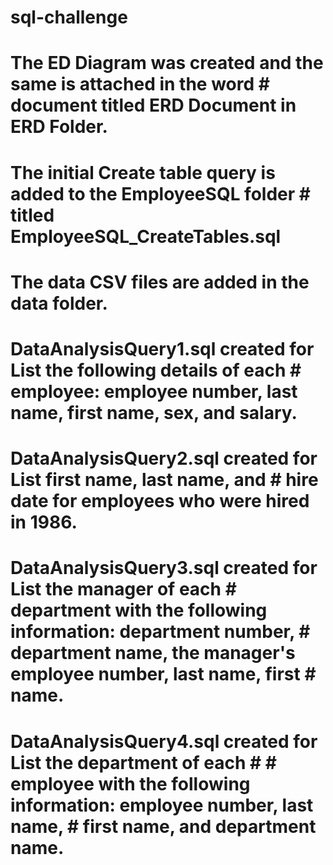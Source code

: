 # sql-challenge

# The ED Diagram was created and the same is attached in the word # document titled ERD Document in ERD Folder. 

# The initial Create table query is added to the EmployeeSQL folder # titled EmployeeSQL_CreateTables.sql

# The data CSV files are added in the data folder. 

# DataAnalysisQuery1.sql created for List the following details of each # employee: employee number, last name, first name, sex, and salary.

# DataAnalysisQuery2.sql created for List first name, last name, and # hire date for employees who were hired in 1986.

# DataAnalysisQuery3.sql created for List the manager of each # department with the following information: department number, # department name, the manager's employee number, last name, first # name.

# DataAnalysisQuery4.sql created for List the department of each # # employee with the following information: employee number, last name, # first name, and department name.


